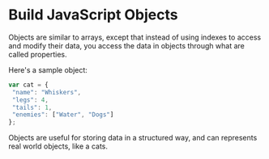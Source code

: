 # Build JavaScript Objects
Objects are similar to arrays, except that instead of using indexes to access and modify their data, you access the data in objects through what are called properties.

Here's a sample object:

```javascript
var cat = {
 "name": "Whiskers",
 "legs": 4,
 "tails": 1,
 "enemies": ["Water", "Dogs"]
};
```

Objects are useful for storing data in a structured way, and can represents real world objects, like a cats.
